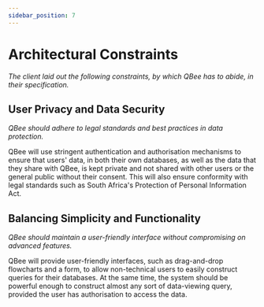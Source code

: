 ```yaml
---
sidebar_position: 7
---
```


# Architectural Constraints

*The client laid out the following constraints, by which QBee has to abide, in their specification.*

## User Privacy and Data Security

*QBee should adhere to legal standards and best practices in data protection.*

QBee will use stringent authentication and authorisation mechanisms to ensure that users' data, in both their own databases, as well as the data that they share with QBee, is kept private and not shared with other users or the general public without their consent. This will also ensure conformity with legal standards such as South Africa's Protection of Personal Information Act.

## Balancing Simplicity and Functionality

*QBee should maintain a user-friendly interface without compromising on advanced features.*

QBee will provide user-friendly interfaces, such as drag-and-drop flowcharts and a form, to allow non-technical users to easily construct queries for their databases. At the same time, the system should be powerful enough to construct almost any sort of data-viewing query, provided the user has authorisation to access the data.
